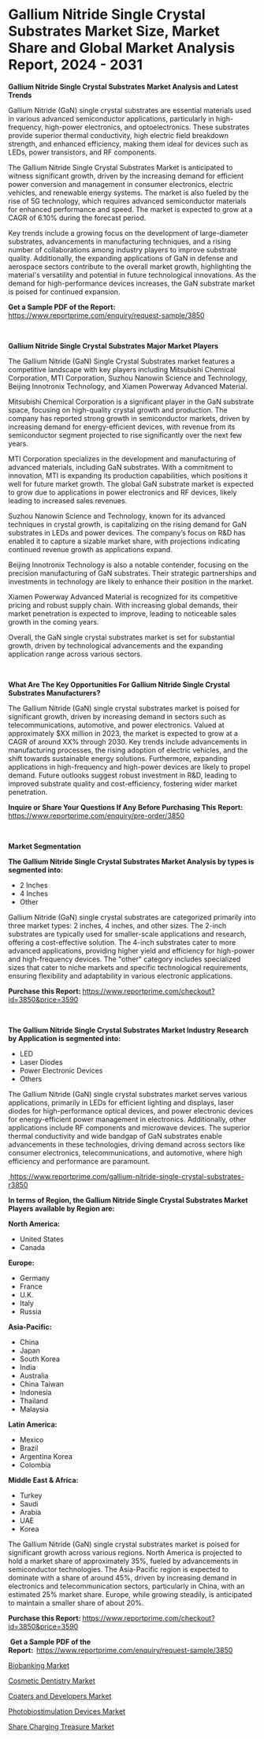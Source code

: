 <p><h1>Gallium Nitride Single Crystal Substrates Market Size, Market Share and Global Market Analysis Report, 2024 - 2031</h1></p><p><strong>Gallium Nitride Single Crystal Substrates Market Analysis and Latest Trends</strong></p>
<p><p>Gallium Nitride (GaN) single crystal substrates are essential materials used in various advanced semiconductor applications, particularly in high-frequency, high-power electronics, and optoelectronics. These substrates provide superior thermal conductivity, high electric field breakdown strength, and enhanced efficiency, making them ideal for devices such as LEDs, power transistors, and RF components.</p><p>The Gallium Nitride Single Crystal Substrates Market is anticipated to witness significant growth, driven by the increasing demand for efficient power conversion and management in consumer electronics, electric vehicles, and renewable energy systems. The market is also fueled by the rise of 5G technology, which requires advanced semiconductor materials for enhanced performance and speed. The market is expected to grow at a CAGR of 6.10% during the forecast period.</p><p>Key trends include a growing focus on the development of large-diameter substrates, advancements in manufacturing techniques, and a rising number of collaborations among industry players to improve substrate quality. Additionally, the expanding applications of GaN in defense and aerospace sectors contribute to the overall market growth, highlighting the material's versatility and potential in future technological innovations. As the demand for high-performance devices increases, the GaN substrate market is poised for continued expansion.</p></p>
<p><strong>Get a Sample PDF of the Report:&nbsp;</strong> <a href="https://www.reportprime.com/enquiry/request-sample/3850">https://www.reportprime.com/enquiry/request-sample/3850</a></p>
<p>&nbsp;</p>
<p><strong>Gallium Nitride Single Crystal Substrates Major Market Players</strong></p>
<p><p>The Gallium Nitride (GaN) Single Crystal Substrates market features a competitive landscape with key players including Mitsubishi Chemical Corporation, MTI Corporation, Suzhou Nanowin Science and Technology, Beijing Innotronix Technology, and Xiamen Powerway Advanced Material. </p><p>Mitsubishi Chemical Corporation is a significant player in the GaN substrate space, focusing on high-quality crystal growth and production. The company has reported strong growth in semiconductor markets, driven by increasing demand for energy-efficient devices, with revenue from its semiconductor segment projected to rise significantly over the next few years.</p><p>MTI Corporation specializes in the development and manufacturing of advanced materials, including GaN substrates. With a commitment to innovation, MTI is expanding its production capabilities, which positions it well for future market growth. The global GaN substrate market is expected to grow due to applications in power electronics and RF devices, likely leading to increased sales revenues.</p><p>Suzhou Nanowin Science and Technology, known for its advanced techniques in crystal growth, is capitalizing on the rising demand for GaN substrates in LEDs and power devices. The company’s focus on R&D has enabled it to capture a sizable market share, with projections indicating continued revenue growth as applications expand.</p><p>Beijing Innotronix Technology is also a notable contender, focusing on the precision manufacturing of GaN substrates. Their strategic partnerships and investments in technology are likely to enhance their position in the market.</p><p>Xiamen Powerway Advanced Material is recognized for its competitive pricing and robust supply chain. With increasing global demands, their market penetration is expected to improve, leading to noticeable sales growth in the coming years.</p><p>Overall, the GaN single crystal substrates market is set for substantial growth, driven by technological advancements and the expanding application range across various sectors.</p></p>
<p>&nbsp;</p>
<p><strong>What Are The Key Opportunities For Gallium Nitride Single Crystal Substrates Manufacturers?</strong></p>
<p><p>The Gallium Nitride (GaN) single crystal substrates market is poised for significant growth, driven by increasing demand in sectors such as telecommunications, automotive, and power electronics. Valued at approximately $XX million in 2023, the market is expected to grow at a CAGR of around XX% through 2030. Key trends include advancements in manufacturing processes, the rising adoption of electric vehicles, and the shift towards sustainable energy solutions. Furthermore, expanding applications in high-frequency and high-power devices are likely to propel demand. Future outlooks suggest robust investment in R&D, leading to improved substrate quality and cost-efficiency, fostering wider market penetration.</p></p>
<p><strong>Inquire or Share Your Questions If Any Before Purchasing This Report:</strong> <a href="https://www.reportprime.com/enquiry/pre-order/3850">https://www.reportprime.com/enquiry/pre-order/3850</a></p>
<p>&nbsp;</p>
<p><strong>Market Segmentation</strong></p>
<p><strong>The Gallium Nitride Single Crystal Substrates Market Analysis by types is segmented into:</strong></p>
<p><ul><li>2 Inches</li><li>4 Inches</li><li>Other</li></ul></p>
<p><p>Gallium Nitride (GaN) single crystal substrates are categorized primarily into three market types: 2 inches, 4 inches, and other sizes. The 2-inch substrates are typically used for smaller-scale applications and research, offering a cost-effective solution. The 4-inch substrates cater to more advanced applications, providing higher yield and efficiency for high-power and high-frequency devices. The "other" category includes specialized sizes that cater to niche markets and specific technological requirements, ensuring flexibility and adaptability in various electronic applications.</p></p>
<p><strong>Purchase this Report:&nbsp;</strong><a href="https://www.reportprime.com/checkout?id=3850&price=3590">https://www.reportprime.com/checkout?id=3850&price=3590</a></p>
<p>&nbsp;</p>
<p><strong>The Gallium Nitride Single Crystal Substrates Market Industry Research by Application is segmented into:</strong></p>
<p><ul><li>LED</li><li>Laser Diodes</li><li>Power Electronic Devices</li><li>Others</li></ul></p>
<p><p>The Gallium Nitride (GaN) single crystal substrates market serves various applications, primarily in LEDs for efficient lighting and displays, laser diodes for high-performance optical devices, and power electronic devices for energy-efficient power management in electronics. Additionally, other applications include RF components and microwave devices. The superior thermal conductivity and wide bandgap of GaN substrates enable advancements in these technologies, driving demand across sectors like consumer electronics, telecommunications, and automotive, where high efficiency and performance are paramount.</p></p>
<p><a href="https://www.reportprime.com/gallium-nitride-single-crystal-substrates-r3850">&nbsp;https://www.reportprime.com/gallium-nitride-single-crystal-substrates-r3850</a></p>
<p><strong>In terms of Region, the Gallium Nitride Single Crystal Substrates Market Players available by Region are:</strong></p>
<p>
    <p> <strong> North America: </strong>
        <ul>
            <li>United States</li>
            <li>Canada</li>
        </ul>
        </p> 
    <p> <strong> Europe: </strong>
        <ul>
            <li>Germany</li>
            <li>France</li>
            <li>U.K.</li>
            <li>Italy</li>
            <li>Russia</li>
        </ul>
        </p> 
    <p> <strong> Asia-Pacific: </strong>
        <ul>
            <li>China</li>
            <li>Japan</li>
            <li>South Korea</li>
            <li>India</li>
            <li>Australia</li>
            <li>China Taiwan</li>
            <li>Indonesia</li>
            <li>Thailand</li>
            <li>Malaysia</li>
        </ul>
        </p> 
    <p> <strong> Latin America: </strong>
        <ul>
            <li>Mexico</li>
            <li>Brazil</li>
            <li>Argentina Korea</li>
            <li>Colombia</li>
        </ul>
        </p> 
    <p> <strong> Middle East & Africa: </strong>
        <ul>
            <li>Turkey</li>
            <li>Saudi</li>
            <li>Arabia</li>
            <li>UAE</li>
            <li>Korea</li>
        </ul>
    </p>
    </p>
<p><p>The Gallium Nitride (GaN) single crystal substrates market is poised for significant growth across various regions. North America is projected to hold a market share of approximately 35%, fueled by advancements in semiconductor technologies. The Asia-Pacific region is expected to dominate with a share of around 45%, driven by increasing demand in electronics and telecommunication sectors, particularly in China, with an estimated 25% market share. Europe, while growing steadily, is anticipated to maintain a smaller share of about 20%.</p></p>
<p><strong>Purchase this Report: </strong><a href="https://www.reportprime.com/checkout?id=3850&price=3590">https://www.reportprime.com/checkout?id=3850&price=3590</a></p>
<p>&nbsp;<strong>Get a Sample PDF of the Report:&nbsp;&nbsp;</strong><a href="https://www.reportprime.com/enquiry/request-sample/3850">https://www.reportprime.com/enquiry/request-sample/3850</a></p>
<p><strong></strong></p>
<p><p><a href="https://www.linkedin.com/pulse/biobanking-market-overview-global-trends-future-prospects-ennle?trackingId=1%2BNplbbmTB%2B1Cuj%2BlGC%2Bgw%3D%3D">Biobanking Market</a></p><p><a href="https://www.linkedin.com/pulse/emerging-opportunities-challenges-global-cosmetic-dentistry-dwghe?trackingId=1FLdgqxPQS2azPbhgawYBg%3D%3D">Cosmetic Dentistry Market</a></p><p><a href="https://github.com/PeterParrish5/Market-Research-Report-List-6/blob/main/coaters-and-developers-market.md">Coaters and Developers Market</a></p><p><a href="https://issuu.com/reportprime-2/docs/photobiostimulation-devices-market-_7011b727566ed9">Photobiostimulation Devices Market</a></p><p><a href="https://issuu.com/reportprime-2/docs/share-charging-treasure-market-size_ce29da55dc6701">Share Charging Treasure Market</a></p></p>